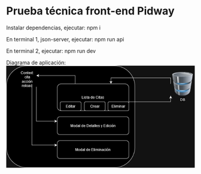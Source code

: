 # Prueba técnica front-end Pidway

Instalar dependencias, ejecutar: npm i

En terminal 1, json-server, ejecutar: npm run api

En terminal 2, ejecutar: npm run dev

Diagrama de aplicación:
![Diagrama](https://github.com/BorisLeightonI/pidway_front/blob/main/pidway-front-end-test.drawio.png?raw=true)